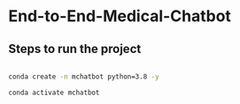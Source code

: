 # End-to-End-Medical-Chatbot

## Steps to run the project

```bash

conda create -n mchatbot python=3.8 -y

```

```bash
conda activate mchatbot
```